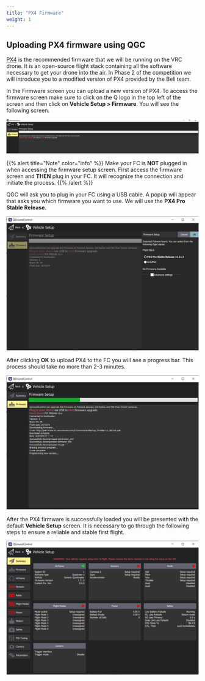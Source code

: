 ```yaml
---
title: "PX4 Firmware"
weight: 1
---
```


## Uploading PX4 firmware using QGC

[PX4](https://px4.io/) is the recommended firmware that we will be running
on the VRC drone. It is an open-source flight stack containing all the
software necessary to get your drone into the air. In Phase 2 of the
competition we will introduce you to a modified version of PX4
provided by the Bell team.

In the Firmware screen you can upload a new version of PX4.
To access the firmware screen make sure to click on the Q logo in the
top left of the screen and then click on **Vehicle Setup > Firmware**.
You will see the following screen.

![Firmware upload screen in QGC](qgc_firmware_default.png)

{{% alert title="Note" color="info" %}}
Make your FC is **NOT** plugged in when accessing the firmware setup screen.
First access the firmware screen and **THEN** plug in your FC.
It will recognize the connection and initiate the process.
{{% /alert %}}

QGC will ask you to plug in your FC using a USB cable.
A popup will appear that asks you which firmware you want to use.
We will use the **PX4 Pro Stable Release**.

![Loading PX4 Pro Stable Release onto FC](qgc_firmware_load.png)

After clicking **OK** to upload PX4 to the FC you will see a progress bar.
This process should take no more than 2-3 minutes.

![](qgc_firmware_progress.png)

After the PX4 firmware is successfully loaded you will be presented with
the default **Vehicle Setup** screen. It is necessary to go through the
following steps to ensure a reliable and stable first flight.

![QGC Vehicle Setup screen right after PX4 firmware load](qgc_vehicle_setup.png)

